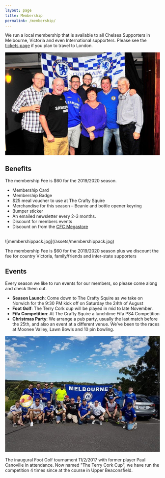 ```yaml
---
layout: page
title: Membership
permalink: /membership/
---
```

We run a local membership that is available to all Chelsea Supporters in Melbourne, Victoria and even International supporters.
Please see the [tickets page](https://www.melbournechelsea.com.au/tickets/) if you plan to travel to London. 

![membership](/assets/membership1.jpg)


## Benefits
The membership Fee is $60 for the 2019/2020 season.
- Membership Card
- Membership Badge
- $25 meal voucher to use at The Crafty Squire
- Merchandise for this season – Beanie and bottle opener keyring
- Bumper sticker
- An emailed newsletter every 2-3 months.
- Discount for members events
- Discount on from the [CFC Megastore](https://www.chelseamegastore.com)

<br>
![membershippack.jpg](/assets/membershippack.jpg)
<br>

The membership Fee is $60 for the 2019/2020 season plus we discount the fee for country Victoria, family/friends and inter-state supporters


## Events
Every season we like to run events for our members, so please come along and check them out.

- **Season Launch**: Come down to The Crafty Squire as we take on Norwich for the 9:30 PM kick off on Saturday the 24th of August
- **Foot Golf**: The Terry Cork cup will be played in mid to late November.
- **Fifa Competition**: At The Crafty Squire a lunchtime Fifa PS4 Competition
- **Christmas Party**: We arrange a pub party, usually the last match before the 25th, and also an event at a different venue. We’ve been to the races at Moonee Valley, Lawn Bowls and 10 pin bowling.

![terrycorkcup](/assets/membershipcomp.jpg)

The inaugural Foot Golf tournament 11/2/2017 with former player Paul Canoville in attendance. Now named "The Terry Cork Cup", we have run the competition 4 times since at the course in Upper Beaconsfield.
